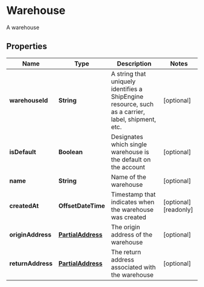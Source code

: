 

# Warehouse

A warehouse

## Properties

| Name | Type | Description | Notes |
|------------ | ------------- | ------------- | -------------|
|**warehouseId** | **String** | A string that uniquely identifies a ShipEngine resource, such as a carrier, label, shipment, etc. |  [optional] |
|**isDefault** | **Boolean** | Designates which single warehouse is the default on the account |  [optional] |
|**name** | **String** | Name of the warehouse |  [optional] |
|**createdAt** | **OffsetDateTime** | Timestamp that indicates when the warehouse was created |  [optional] [readonly] |
|**originAddress** | [**PartialAddress**](PartialAddress.md) | The origin address of the warehouse |  [optional] |
|**returnAddress** | [**PartialAddress**](PartialAddress.md) | The return address associated with the warehouse |  [optional] |



